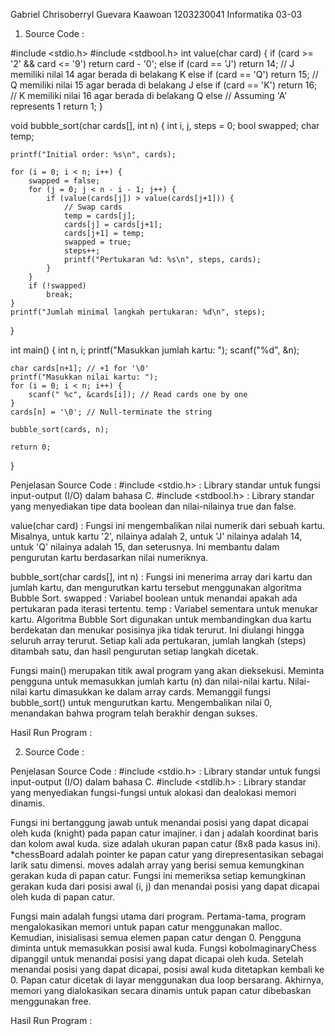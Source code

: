 Gabriel Chrisoberryl Guevara Kaawoan
1203230041
Informatika 03-03

1. Source Code :

#include <stdio.h>
#include <stdbool.h>
int value(char card) {
    if (card >= '2' && card <= '9')
        return card - '0';
    else if (card == 'J')
        return 14; // J memiliki nilai 14 agar berada di belakang K
    else if (card == 'Q')
        return 15; // Q memiliki nilai 15 agar berada di belakang J
    else if (card == 'K')
        return 16; // K memiliki nilai 16 agar berada di belakang Q
    else // Assuming 'A' represents 1
        return 1;
}

void bubble_sort(char cards[], int n) {
    int i, j, steps = 0;
    bool swapped;
    char temp;

    printf("Initial order: %s\n", cards);

    for (i = 0; i < n; i++) {
        swapped = false;
        for (j = 0; j < n - i - 1; j++) {
            if (value(cards[j]) > value(cards[j+1])) {
                // Swap cards
                temp = cards[j];
                cards[j] = cards[j+1];
                cards[j+1] = temp;
                swapped = true;
                steps++;
                printf("Pertukaran %d: %s\n", steps, cards);
            }
        }
        if (!swapped)
            break;
    }
    printf("Jumlah minimal langkah pertukaran: %d\n", steps);
}

int main() {
    int n, i;
    printf("Masukkan jumlah kartu: ");
    scanf("%d", &n);

    char cards[n+1]; // +1 for '\0'
    printf("Masukkan nilai kartu: ");
    for (i = 0; i < n; i++) {
        scanf(" %c", &cards[i]); // Read cards one by one
    }
    cards[n] = '\0'; // Null-terminate the string

    bubble_sort(cards, n);

    return 0;
}




Penjelasan Source Code : 
#include <stdio.h> : Library standar untuk fungsi input-output (I/O) dalam bahasa C.
#include <stdbool.h> : Library standar yang menyediakan tipe data boolean dan nilai-nilainya true dan false.

value(char card) : Fungsi ini mengembalikan nilai numerik dari sebuah kartu. Misalnya, untuk kartu '2', nilainya adalah 2, untuk 'J' nilainya adalah 14, untuk 'Q' nilainya adalah 15, dan seterusnya. Ini membantu dalam pengurutan kartu berdasarkan nilai numeriknya.

bubble_sort(char cards[], int n) : Fungsi ini menerima array dari kartu dan jumlah kartu, dan mengurutkan kartu tersebut menggunakan algoritma Bubble Sort.
swapped : Variabel boolean untuk menandai apakah ada pertukaran pada iterasi tertentu.
temp : Variabel sementara untuk menukar kartu.
Algoritma Bubble Sort digunakan untuk membandingkan dua kartu berdekatan dan menukar posisinya jika tidak terurut. Ini diulangi hingga seluruh array terurut.
Setiap kali ada pertukaran, jumlah langkah (steps) ditambah satu, dan hasil pengurutan setiap langkah dicetak.

Fungsi main() merupakan titik awal program yang akan dieksekusi.
Meminta pengguna untuk memasukkan jumlah kartu (n) dan nilai-nilai kartu.
Nilai-nilai kartu dimasukkan ke dalam array cards.
Memanggil fungsi bubble_sort() untuk mengurutkan kartu.
Mengembalikan nilai 0, menandakan bahwa program telah berakhir dengan sukses.

Hasil Run Program : 












2. Source Code : 


Penjelasan Source Code : 
#include <stdio.h> : Library standar untuk fungsi input-output (I/O) dalam bahasa C.
#include <stdlib.h> : Library standar yang menyediakan fungsi-fungsi untuk alokasi dan dealokasi memori dinamis.



Fungsi ini bertanggung jawab untuk menandai posisi yang dapat dicapai oleh kuda (knight) pada papan catur imajiner.
i dan j adalah koordinat baris dan kolom awal kuda.
size adalah ukuran papan catur (8x8 pada kasus ini).
*chessBoard adalah pointer ke papan catur yang direpresentasikan sebagai larik satu dimensi.
moves adalah array yang berisi semua kemungkinan gerakan kuda di papan catur.
Fungsi ini memeriksa setiap kemungkinan gerakan kuda dari posisi awal (i, j) dan menandai posisi yang dapat dicapai oleh kuda di papan catur.

Fungsi main adalah fungsi utama dari program.
Pertama-tama, program mengalokasikan memori untuk papan catur menggunakan malloc.
Kemudian, inisialisasi semua elemen papan catur dengan 0.
Pengguna diminta untuk memasukkan posisi awal kuda.
Fungsi koboImaginaryChess dipanggil untuk menandai posisi yang dapat dicapai oleh kuda.
Setelah menandai posisi yang dapat dicapai, posisi awal kuda ditetapkan kembali ke 0.
Papan catur dicetak di layar menggunakan dua loop bersarang.
Akhirnya, memori yang dialokasikan secara dinamis untuk papan catur dibebaskan menggunakan free.

Hasil Run Program : 



